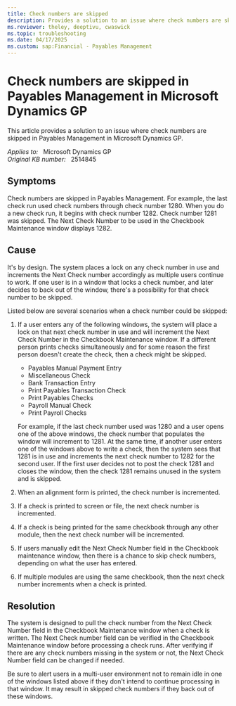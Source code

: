 ```yaml
---
title: Check numbers are skipped
description: Provides a solution to an issue where check numbers are skipped in Payables Management in Microsoft Dynamics GP.
ms.reviewer: theley, deeptivu, cwaswick
ms.topic: troubleshooting
ms.date: 04/17/2025
ms.custom: sap:Financial - Payables Management
---
```

# Check numbers are skipped in Payables Management in Microsoft Dynamics GP

This article provides a solution to an issue where check numbers are skipped in Payables Management in Microsoft Dynamics GP.

_Applies to:_ &nbsp; Microsoft Dynamics GP  
_Original KB number:_ &nbsp; 2514845

## Symptoms

Check numbers are skipped in Payables Management. For example, the last check run used check numbers through check number 1280. When you do a new check run, it begins with check number 1282. Check number 1281 was skipped. The Next Check Number to be used in the Checkbook Maintenance window displays 1282.

## Cause

It's by design. The system places a lock on any check number in use and increments the Next Check number accordingly as multiple users continue to work. If one user is in a window that locks a check number, and later decides to back out of the window, there's a possibility for that check number to be skipped.

Listed below are several scenarios when a check number could be skipped:

1. If a user enters any of the following windows, the system will place a lock on that next check number in use and will increment the Next Check Number in the Checkbook Maintenance window. If a different person prints checks simultaneously and for some reason the first person doesn't create the check, then a check might be skipped.

    - Payables Manual Payment Entry
    - Miscellaneous Check
    - Bank Transaction Entry
    - Print Payables Transaction Check
    - Print Payables Checks
    - Payroll Manual Check
    - Print Payroll Checks

    For example, if the last check number used was 1280 and a user opens one of the above windows, the check number that populates the window will increment to 1281. At the same time, if another user enters one of the windows above to write a check, then the system sees that 1281 is in use and increments the next check number to 1282 for the second user. If the first user decides not to post the check 1281 and closes the window, then the check 1281 remains unused in the system and is skipped.

2. When an alignment form is printed, the check number is incremented.

3. If a check is printed to screen or file, the next check number is incremented.

4. If a check is being printed for the same checkbook through any other module, then the next check number will be incremented.

5. If users manually edit the Next Check Number field in the Checkbook maintenance window, then there is a chance to skip check numbers, depending on what the user has entered.

6. If multiple modules are using the same checkbook, then the next check number increments when a check is printed.

## Resolution

The system is designed to pull the check number from the Next Check Number field in the Checkbook Maintenance window when a check is written. The Next Check number field can be verified in the Checkbook Maintenance window before processing a check runs. After verifying if there are any check numbers missing in the system or not, the Next Check Number field can be changed if needed.

Be sure to alert users in a multi-user environment not to remain idle in one of the windows listed above if they don't intend to continue processing in that window. It may result in skipped check numbers if they back out of these windows.

